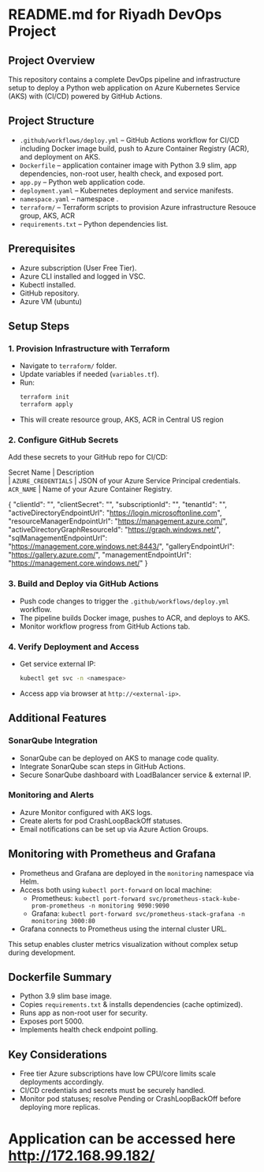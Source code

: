 # README.md for Riyadh DevOps Project



## Project Overview

This repository contains a complete DevOps pipeline and infrastructure setup to deploy a Python web application on Azure Kubernetes Service (AKS) with (CI/CD) powered by GitHub Actions.



## Project Structure

- `.github/workflows/deploy.yml` – GitHub Actions workflow for CI/CD including Docker image build, push to Azure Container Registry (ACR), and deployment on AKS.
- `Dockerfile` – application container image with Python 3.9 slim, app dependencies, non-root user, health check, and exposed port.
- `app.py` –  Python web application code.
- `deployment.yaml` – Kubernetes deployment and service manifests.
- `namespace.yaml` –  namespace .
- `terraform/` – Terraform scripts to provision Azure infrastructure Resouce group, AKS, ACR
- `requirements.txt` – Python dependencies list.



## Prerequisites

- Azure subscription (User Free Tier).
- Azure CLI installed and logged in VSC.
- Kubectl installed.
- GitHub repository.
- Azure VM (ubuntu)



## Setup Steps

### 1. Provision Infrastructure with Terraform

- Navigate to `terraform/` folder.
- Update variables if needed (`variables.tf`).
- Run:
  ```bash
  terraform init
  terraform apply
  ```
- This will create resource group, AKS, ACR in Central US region

### 2. Configure GitHub Secrets

Add these secrets to your GitHub repo for CI/CD:

 Secret Name         |  Description                                    
                     |
 `AZURE_CREDENTIALS` |  JSON of your Azure Service Principal credentials. 
 `ACR_NAME`          |  Name of your Azure Container Registry.    

 {
   "clientId": "",
   "clientSecret": "",
   "subscriptionId": "",
   "tenantId": "",
   "activeDirectoryEndpointUrl": "https://login.microsoftonline.com",
   "resourceManagerEndpointUrl": "https://management.azure.com/",
   "activeDirectoryGraphResourceId": "https://graph.windows.net/",
   "sqlManagementEndpointUrl": "https://management.core.windows.net:8443/",
   "galleryEndpointUrl": "https://gallery.azure.com/",
   "managementEndpointUrl": "https://management.core.windows.net/"
 }      

### 3. Build and Deploy via GitHub Actions

- Push code changes to trigger the `.github/workflows/deploy.yml` workflow.
- The pipeline builds Docker image, pushes to ACR, and deploys to AKS.
- Monitor workflow progress from GitHub Actions tab.

### 4. Verify Deployment and Access

- Get service external IP:
  ```bash
  kubectl get svc -n <namespace>
  ```
- Access app via browser at `http://<external-ip>`.


## Additional Features

### SonarQube Integration

- SonarQube can be deployed on AKS to manage code quality.
- Integrate SonarQube scan steps in GitHub Actions.
- Secure SonarQube dashboard with LoadBalancer service & external IP.

### Monitoring and Alerts

- Azure Monitor configured with AKS logs.
- Create alerts for pod CrashLoopBackOff statuses.
- Email notifications can be set up via Azure Action Groups.

## Monitoring with Prometheus and Grafana

- Prometheus and Grafana are deployed in the `monitoring` namespace via Helm.
- Access both using `kubectl port-forward` on local machine:
  - Prometheus: `kubectl port-forward svc/prometheus-stack-kube-prom-prometheus -n monitoring 9090:9090`
  - Grafana: `kubectl port-forward svc/prometheus-stack-grafana -n monitoring 3000:80`
- Grafana connects to Prometheus using the internal cluster URL.

This setup enables cluster metrics visualization without complex setup during development.

## Dockerfile Summary

- Python 3.9 slim base image.
- Copies `requirements.txt` & installs dependencies (cache optimized).
- Runs app as non-root user for security.
- Exposes port 5000.
- Implements health check endpoint polling.



## Key Considerations

- Free tier Azure subscriptions have low CPU/core limits scale deployments accordingly.
- CI/CD credentials and secrets must be securely handled.
- Monitor pod statuses; resolve Pending or CrashLoopBackOff before deploying more replicas.



# Application can be accessed here http://172.168.99.182/


